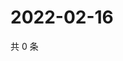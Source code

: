 # 2022-02-16

共 0 条

<!-- BEGIN WEIBO -->
<!-- 最后更新时间 Wed Feb 16 2022 11:15:17 GMT+0800 (China Standard Time) -->

<!-- END WEIBO -->
